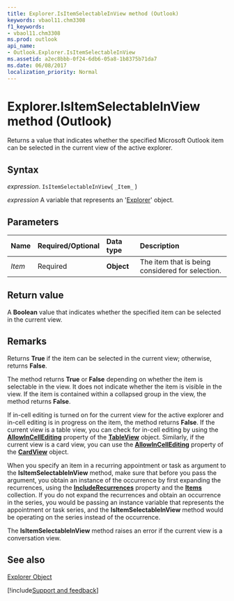 ```yaml
---
title: Explorer.IsItemSelectableInView method (Outlook)
keywords: vbaol11.chm3308
f1_keywords:
- vbaol11.chm3308
ms.prod: outlook
api_name:
- Outlook.Explorer.IsItemSelectableInView
ms.assetid: a2ec8bbb-0f24-6db6-05a8-1b8375b71da7
ms.date: 06/08/2017
localization_priority: Normal
---
```



# Explorer.IsItemSelectableInView method (Outlook)

Returns a value that indicates whether the specified Microsoft Outlook item can be selected in the current view of the active explorer.


## Syntax

_expression_. `IsItemSelectableInView`( `_Item_` )

_expression_ A variable that represents an '[Explorer](Outlook.Explorer.md)' object.


## Parameters



|Name|Required/Optional|Data type|Description|
|:-----|:-----|:-----|:-----|
| _Item_|Required| **Object**|The item that is being considered for selection.|

## Return value

A  **Boolean** value that indicates whether the specified item can be selected in the current view.


## Remarks

Returns  **True** if the item can be selected in the current view; otherwise, returns **False**.

 The method returns **True** or **False** depending on whether the item is selectable in the view. It does not indicate whether the item is visible in the view. If the item is contained within a collapsed group in the view, the method returns **False**.

If in-cell editing is turned on for the current view for the active explorer and in-cell editing is in progress on the item, the method returns  **False**. If the current view is a table view, you can check for in-cell editing by using the **[AllowInCellEditing](Outlook.TableView.AllowInCellEditing.md)** property of the **[TableView](Outlook.TableView.md)** object. Similarly, if the current view is a card view, you can use the **[AllowInCellEditing](Outlook.CardView.AllowInCellEditing.md)** property of the **[CardView](Outlook.CardView.md)** object.

When you specify an item in a recurring appointment or task as argument to the  **IsItemSelectableInView** method, make sure that before you pass the argument, you obtain an instance of the occurrence by first expanding the recurrences, using the **[IncludeRecurrences](Outlook.Items.IncludeRecurrences.md)** property and the **[Items](Outlook.Items.md)** collection. If you do not expand the recurrences and obtain an occurrence in the series, you would be passing an instance variable that represents the appointment or task series, and the **IsItemSelectableInView** method would be operating on the series instead of the occurrence.

The  **IsItemSelectableInView** method raises an error if the current view is a conversation view.


## See also


[Explorer Object](Outlook.Explorer.md)

[!include[Support and feedback](~/includes/feedback-boilerplate.md)]